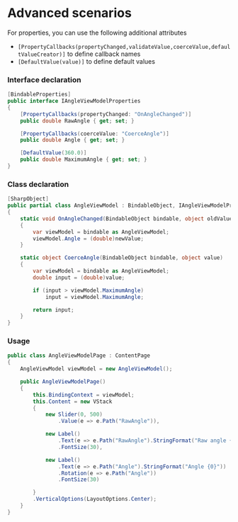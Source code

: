 # Advanced scenarios


For properties, you can use the following additional attributes

- `[PropertyCallbacks(propertyChanged,validateValue,coerceValue,defaultValueCreator)]` to define callback names
- `[DefaultValue(value)]` to define default values

### Interface declaration

```cs
[BindableProperties]
public interface IAngleViewModelProperties
{
    [PropertyCallbacks(propertyChanged: "OnAngleChanged")]
    public double RawAngle { get; set; }

    [PropertyCallbacks(coerceValue: "CoerceAngle")]
    public double Angle { get; set; }

    [DefaultValue(360.0)]
    public double MaximumAngle { get; set; }
}
```

### Class declaration

```cs
[SharpObject]
public partial class AngleViewModel : BindableObject, IAngleViewModelProperties
{
    static void OnAngleChanged(BindableObject bindable, object oldValue, object newValue)
    {
        var viewModel = bindable as AngleViewModel;
        viewModel.Angle = (double)newValue;
    }

    static object CoerceAngle(BindableObject bindable, object value)
    {
        var viewModel = bindable as AngleViewModel;
        double input = (double)value;

        if (input > viewModel.MaximumAngle)
            input = viewModel.MaximumAngle;

        return input;
    }
}
```

### Usage

```cs
public class AngleViewModelPage : ContentPage
{
    AngleViewModel viewModel = new AngleViewModel();

    public AngleViewModelPage()
    {
        this.BindingContext = viewModel;
        this.Content = new VStack
        {
            new Slider(0, 500)
                .Value(e => e.Path("RawAngle")),

            new Label()
                .Text(e => e.Path("RawAngle").StringFormat("Raw angle {0}"))
                .FontSize(30),

            new Label()
                .Text(e => e.Path("Angle").StringFormat("Angle {0}"))
                .Rotation(e => e.Path("Angle"))
                .FontSize(30)

        }
        .VerticalOptions(LayoutOptions.Center);
    }
}
```
